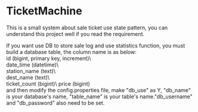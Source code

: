 # TicketMachine
This is a small system about sale ticket use state pattern, you can understand this project well if you read the requirement.

If you want use DB to store sale log and use statistics function, you must build a database table, the column name is as below:\
id (bigint, primary key, increment)\   
date_time (datetime)\  
station_name (text)\  
dest_name (text)\   
ticket_count (bigint)\ 
price (bigint)\
and then modify the config.properties file, make "db_use" as Y, "db_name" is your database's name, "table_name" is your table's name."db_username" and "db_password" also need to be set.
